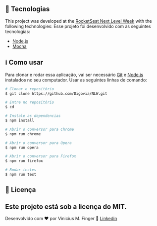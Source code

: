 ## :rocket: Tecnologias 

This project was developed at the [RocketSeat Next Level Week](https://rocketseat.com.br) with the following technologies:
Esse projeto foi desenvolvido com as seguintes tecnologias:

-  [Node.js](https://nodejs.org)
-  [Mocha](https://www.npmjs.com/package/mocha)


## :information_source: Como usar

Para clonar e rodar essa aplicação, vai ser necessário [Git](https://git-scm.com) e [Node.js](https://nodejs.org) instalados no seu computador. 
Usar as seguintes linhas de comando:

```bash
# Clonar o repositório
$ git clone https://github.com/Digovia/NLW.git

# Entre no repositório
$ cd 

# Instale as dependencias
$ npm install

# Abrir o conversor para Chrome
$ npm run chrome

# Abrir o conversor para Opera
$ npm run opera

# Abrir o conversor para Firefox
$ npm run firefox

# Rodar testes
$ npm run test
```

## :memo: Licença
Este projeto está sob a licença do MIT.
---

Desenvolvido com ♥ por Vinicius M. Finger :wave: [Linkedin](https://www.linkedin.com/in/vinicius-finger/)